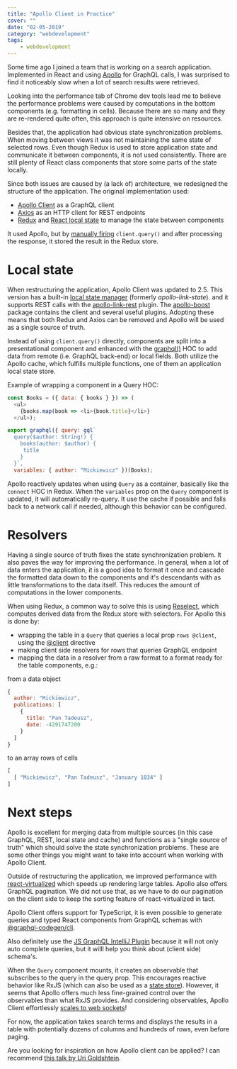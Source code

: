 ```yaml
---
title: "Apollo Client in Practice"
cover: ""
date: "02-05-2019"
category: "webdevelopment"
tags:
    - webdevelopment
---
```


Some time ago I joined a team that is working on a search application. Implemented in React and using [Apollo](https://www.apollographql.com/) for 
GraphQL calls, I was surprised to find it noticeably slow when a lot of search results were retrieved.

Looking into the performance tab of Chrome dev tools lead me to believe the performance problems were caused by 
computations in the bottom components (e.g. formatting in cells). Because there are so many and they are 
re-rendered quite often, this approach is quite intensive on resources.

Besides that, the application had obvious state synchronization problems. When moving between views it was not  maintaining the same state of selected rows. Even though Redux is used to store application state and communicate it between components, it is not used consistently. There are still plenty of React class components that store some parts of the state locally. 

Since both issues are caused by (a lack of) architecture, we redesigned the structure of the application. The original implementation used:

* [Apollo Client](https://www.apollographql.com) as a GraphQL client
* [Axios](https://github.com/axios/axios) as an HTTP client for REST endpoints
* [Redux](https://redux.js.org) and [React local state](https://reactjs.org/docs/hooks-reference.html#usestate) to manage the state between components

It used Apollo, but by [manually firing](https://www.apollographql.com/docs/react/essentials/queries#manual-query) `client.query()` and 
after processing the response, it stored the result in the Redux store.

# Local state

When restructuring the application, Apollo Client was updated to 2.5. This version has a built-in [local state manager](https://www.apollographql.com/docs/react/essentials/local-state)
(formerly *apollo-link-state*). and it supports REST calls with the [apollo-link-rest](https://www.apollographql.com/docs/link/links/rest) plugin. 
The [apollo-boost](https://github.com/apollographql/apollo-client/tree/master/packages/apollo-boost) package contains the 
client and several useful plugins. Adopting these means that both Redux and Axios can be removed and Apollo will be used as a single source of truth.

Instead of using `client.query()` directly, components are split into a presentational component and enhanced with the 
[graphql()](https://www.apollographql.com/docs/react/api/react-apollo#graphql) HOC to add data from remote (i.e. GraphQL 
back-end) or local fields. Both utilize the Apollo cache, which fulfills multiple functions, one of them an application local state store.

Example of wrapping a component in a Query HOC:

```javascript
const Books = ({ data: { books } }) => (
  <ul>
    {books.map(book => <li>{book.title}</li>}
  </ul>);

export graphql({ query: gql`
  query($author: String!) {
    books(author: $author) {
     title
    }
  }`, 
  variables: { author: "Mickiewicz" })(Books);
```

Apollo reactively updates when using `Query` as a container, basically like the `connect` HOC in Redux. When 
the `variables` prop on the `Query` component is updated, it will automatically re-query. It use the cache if possible and
 falls back to a network call if needed, although this behavior can be configured.

# Resolvers

Having a single source of truth fixes the state synchronization problem. It also paves the way for improving the 
performance. In general, when a lot of data enters the application, it is a good idea to format it once and cascade the 
formatted data down to the components and it's descendants with as little transformations to the data itself. This 
reduces the amount of computations in the lower components. 

When using Redux, a common way to solve this is using 
[Reselect](https://github.com/reduxjs/reselect), which computes derived data from the Redux store with selectors. For 
Apollo this is done by:
* wrapping the table in a `Query` that queries a local prop `rows @client`, using the [@client](https://www.apollographql.com/docs/react/essentials/local-state) directive
* making client side resolvers for rows that queries GraphQL endpoint
* mapping the data in a resolver from a raw format to a format ready for the table components, e.g.:

from a data object
 
```javascript
{ 
  author: "Mickiewicz", 
  publications: [ 
    { 
      title: "Pan Tadeusz",
      date: -4291747200 
    } 
  ] 
}
``` 

to an array rows of cells
  
```javascript
[
  [ "Mickiewicz", "Pan Tadeusz", "January 1834" ]
]
```

# Next steps

Apollo is excellent for merging data from multiple sources (in this case GraphQL, REST, local state and cache) and 
functions as a "single source of truth" which should solve the state synchronization problems. These are some other 
things you might want to take into account when working with Apollo Client.

Outside of restructuring the application, we improved performance with [react-virtualized](https://github.com/bvaughn/react-virtualized) which speeds up rendering
large tables. Apollo also offers GraphQL pagination. We did not use that, as we
have to do our pagination on the client side to keep the sorting feature of react-virtualized in tact.

Apollo Client offers support for TypeScript, it is even possible to generate queries and typed React components from 
GraphQL schemas with [@graphql-codegen/cli](https://graphql-code-generator.com/).

Also definitely use the [JS GraphQL IntelliJ Plugin](https://jimkyndemeyer.github.io/js-graphql-intellij-plugin/) because 
it will not only auto complete queries, but it willl help you think about (client side) schema's.

When the `Query` component mounts, it creates an observable that subscribes to the query in the query prop. This 
encourages reactive behavior like RxJS (which can also be used as a [state store](https://github.com/mdvanes/realtime-planner)). 
However, it seems that Apollo offers much less fine-grained control over the observables than what RxJS provides. And considering observables, Apollo Client 
effortlessly [scales to web sockets](https://www.apollographql.com/docs/link/links/ws)!

For now, the application takes search terms and displays the results in a table with potentially dozens of columns and hundreds of rows, even before paging.


Are you looking for inspiration on how Apollo client can be applied? I can recommend [this talk by Uri Goldshtein](https://www.youtube.com/watch?v=g6Mhm9W76jY). 